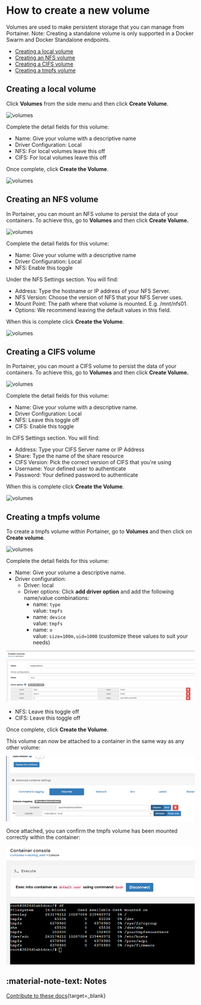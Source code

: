 # How to create a new volume

Volumes are used to make persistent storage that you can manage from Portainer. 
Note: Creating a standalone volume is only supported in a Docker Swarm and Docker Standalone endpoints.

* [Creating a local volume](#creating-a-local-volume)
* [Creating an NFS volume](#creating-an-nfs-volume)
* [Creating a CIFS volume](#creating-a-cifs-volume)
* [Creating a tmpfs volume](#creating-a-tmpfs-volume)

## Creating a local volume

Click <b>Volumes</b> from the side menu and then click <b>Create Volume</b>.

![volumes](assets/create_1.png)

Complete the detail fields for this volume:

* Name: Give your volume with a descriptive name
* Driver Configuration: Local
* NFS: For local volumes leave this off
* CIFS: For local volumes leave this off

Once complete, click <b>Create the Volume</b>.

![volumes](assets/create_2.png)

## Creating an NFS volume

In Portainer, you can mount an NFS volume to persist the data of your containers. To achieve this, go to <b>Volumes</b> and then click <b>Create Volume.</b>

![volumes](assets/create_1.png)

Complete the detail fields for this volume:

* Name: Give your volume with a descriptive name
* Driver Configuration: Local
* NFS: Enable this toggle

Under the NFS Settings section. You will find:

* Address: Type the hostname or IP address of your NFS Server.
* NFS Version: Choose the version of NFS that your NFS Server uses.
* Mount Point: The path where that volume is mounted. E.g. /mnt/nfs01.
* Options: We recommend leaving the default values in this field.

When this is complete click <b>Create the Volume</b>.

![volumes](assets/create_4.png)

## Creating a CIFS volume

In Portainer, you can mount a CIFS volume to persist the data of your containers. To achieve this, go to <b>Volumes</b> and then click <b>Create Volume.</b>

![volumes](assets/create_1.png)

Complete the detail fields for this volume:

* Name: Give your volume with a descriptive name.
* Driver Configuration: Local
* NFS: Leave this toggle off
* CIFS: Enable this toggle

In CIFS Settings section. You will find:

* Address: Type your CIFS Server name or IP Address
* Share: Type the name of the share resource
* CIFS Version: Pick the correct version of CIFS that you're using
* Username: Your defined user to authenticate
* Password: Your defined password to authenticate

When this is complete click <b>Create the Volume</b>.

![volumes](assets/create_5.png)

## Creating a tmpfs volume

To create a tmpfs volume within Portainer, go to <b>Volumes</b> and then click on <b>Create volume</b>.

![volumes](assets/create_1.png)

Complete the detail fields for this volume:

* Name: Give your volume a descriptive name.
* Driver configuration: 
    * Driver: local
    * Driver options: Click <b>add driver option</b> and add the following name/value combinations:
        * name: <code>type</code>  
          value: <code>tmpfs</code>
        * name: <code>device</code>  
          value: <code>tmpfs</code>
        * name: <code>o</code>  
          value: <code>size=100m,uid=1000</code>  (customize these values to suit your needs)

![volumes](assets/create_tmpfs_1.png)

* NFS: Leave this toggle off
* CIFS: Leave this toggle off

Once complete, click <b>Create the Volume</b>.

This volume can now be attached to a container in the same way as any other volume:

![volumes](assets/create_tmpfs_2.png)

Once attached, you can confirm the tmpfs volume has been mounted correctly within the container:

![volumes](assets/create_tmpfs_3.png)

## :material-note-text: Notes

[Contribute to these docs](https://github.com/portainer/portainer-docs/blob/master/contributing.md){target=_blank}